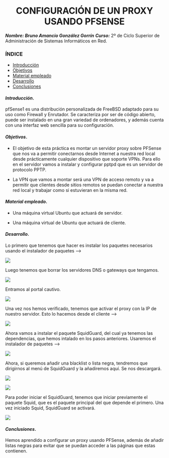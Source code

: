 <center>

# CONFIGURACIÓN DE UN PROXY USANDO PFSENSE


</center>

***Nombre: Bruno Amancio González Gorrín***
***Curso:*** 2º de Ciclo Superior de Administración de Sistemas Informáticos en Red.

### ÍNDICE

+ [Introducción](#id1)
+ [Objetivos](#id2)
+ [Material empleado](#id3)
+ [Desarrollo](#id4)
+ [Conclusiones](#id5)


#### ***Introducción***. <a name="id1"></a>

pfSense1​ es una distribución personalizada de FreeBSD adaptado para su uso como Firewall y Enrutador. Se caracteriza por ser de código abierto, puede ser instalado en una gran variedad de ordenadores, y además cuenta con una interfaz web sencilla para su configuración.

#### ***Objetivos***. <a name="id2"></a>

- El objetivo de esta práctica es montar un servidor proxy sobre PFSense que nos va a permitir conectarnos desde Internet a nuestra red local desde prácticamente cualquier dispositivo que soporte VPNs. Para ello en el servidor vamos a instalar y configurar pptpd que es un servidor de protocolo PPTP.

- La VPN que vamos a montar será una VPN de acceso remoto y va a permitir que clientes desde sitios remotos se puedan conectar a nuestra red local y trabajar como si estuvieran en la misma red.


#### ***Material empleado***. <a name="id3"></a>

- Una máquina virtual Ubuntu que actuará de servidor.

- Una máquina virtual de Ubuntu que actuará de cliente.

#### ***Desarrollo***. <a name="id4"></a>

Lo primero que tenemos que hacer es instalar los paquetes necesarios usando el instalador de paquetes -->

![](img/1.png)

Luego tenemos que borrar los servidores DNS o gateways que tengamos.

![](img/2.png)

Entramos al portal cautivo.

![](img/3.png)

Una vez nos hemos verificado, tenemos que activar el proxy con la IP de nuestro servidor. Esto lo hacemos desde el cliente -->

![](img/4.png)

Ahora vamos a instalar el paquete SquidGuard, del cual ya tenemos las dependencias, que hemos intalado en los pasos anteriores. Usaremos el instalador de paquetes -->

![](img/5.png)

Ahora, si queremos añadir una blacklist o lista negra, tendremos que dirigirnos al menú de SquidGuard y la añadiremos aquí. Se nos descargará.

![](img/6.png)

![](img/7.png)

Para poder iniciar el SquidGuard, tenemos que iniciar previamente el paquete Squid, que es el paquete principal del que depende el primero.
Una vez iniciado Squid, SquidGuard se activará.

![](img/8.png)

#### ***Conclusiones***. <a name="id5"></a>

Hemos aprendido a configurar un proxy usando PFSense, además de añadir listas negras para evitar que se puedan acceder a las páginas que estas contienen.
